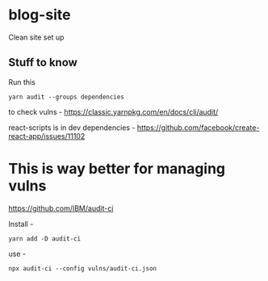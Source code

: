 # blog-site
Clean site set up

## Stuff to know 
Run this
```
yarn audit --groups dependencies
```
to check vulns - https://classic.yarnpkg.com/en/docs/cli/audit/

react-scripts is in dev dependencies - https://github.com/facebook/create-react-app/issues/11102

# This is way better for managing vulns
https://github.com/IBM/audit-ci

Install - 
```
yarn add -D audit-ci

```

use - 
```
npx audit-ci --config vulns/audit-ci.json

```


